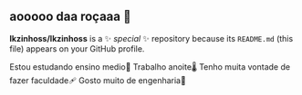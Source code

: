 ## aooooo daa roçaaa 🖤 


**lkzinhoss/lkzinhoss** is a ✨ _special_ ✨ repository because its `README.md` (this file) appears on your GitHub profile.

Estou estudando ensino medio🫵
Trabalho anoite🌡️
Tenho muita vontade de fazer faculdade🩹
Gosto muito de engenharia🦸

